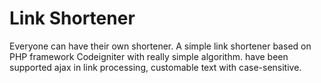 <h1>Link Shortener</h1>

Everyone can have their own shortener. A simple link shortener based on PHP framework Codeigniter with really simple algorithm. have been supported ajax in link processing, customable text with case-sensitive.
